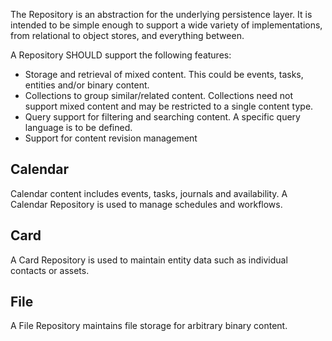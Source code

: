 The Repository is an abstraction for the underlying persistence layer. It is intended to be simple enough to support
a wide variety of implementations, from relational to object stores, and everything between.

A Repository SHOULD support the following features:

* Storage and retrieval of mixed content. This could be events, tasks, entities and/or binary content.
* Collections to group similar/related content. Collections need not support mixed content and may be restricted to a single content type.
* Query support for filtering and searching content. A specific query language is to be defined.
* Support for content revision management

## Calendar

Calendar content includes events, tasks, journals and availability. A Calendar Repository is used to
manage schedules and workflows.

## Card

A Card Repository is used to maintain entity data such as individual contacts or assets.

## File

A File Repository maintains file storage for arbitrary binary content.
